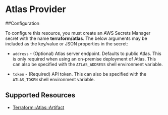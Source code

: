 # Atlas Provider

##Configuration

To configure this resource, you must create an AWS Secrets Manager secret with the name **terraform/atlas**. The below arguments may be included as the key/value or JSON properties in the secret:

* `address` - (Optional) Atlas server endpoint. Defaults to
  public Atlas. This is only required when using an on-premise
  deployment of Atlas. This can also be specified with the
  `ATLAS_ADDRESS` shell environment variable.

* `token` - (Required) API token. This can also be specified with the
  `ATLAS_TOKEN` shell environment variable.


## Supported Resources

* [Terraform::Atlas::Artifact](docs/providers/atlas/Artifact.md)